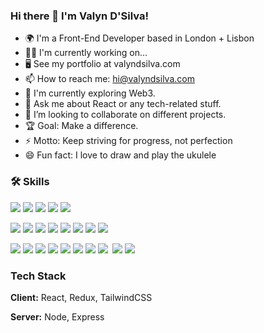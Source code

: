 ### Hi there 👋 I'm Valyn D'Silva! 
 
- 🌍 I'm a Front-End Developer based in London + Lisbon
- 👩‍💻 I'm currently working on...
- 🖥️  See my portfolio at valyndsilva.com
- 📫 How to reach me: hi@valyndsilva.com
- 🌱 I'm currently exploring Web3.
- 💬  Ask me about React or any tech-related stuff.
- 🤝 I’m looking to collaborate on different projects.
- 🏆 Goal: Make a difference.
- ⚡ Motto: Keep striving for progress, not perfection
- 😄 Fun fact: I love to draw and play the ukulele

### 🛠 Skills
![](https://img.shields.io/badge/HTML5-E34F26?style=for-the-badge&logo=html5&logoColor=white)
![](https://img.shields.io/badge/CSS3-1572B6?style=for-the-badge&logo=css3&logoColor=white)
![](https://img.shields.io/badge/Sass-CC6699?style=for-the-badge&logo=sass&logoColor=white)
![](https://img.shields.io/badge/React-20232A?style=for-the-badge&logo=react&logoColor=61DAFB)
![](https://img.shields.io/badge/Redux-593D88?style=for-the-badge&logo=redux&logoColor=white)


![](https://img.shields.io/badge/Express.js-404D59?style=for-the-badge)
![](https://img.shields.io/badge/Tailwind_CSS-38B2AC?style=for-the-badge&logo=tailwind-css&logoColor=white)
![](https://img.shields.io/badge/Bootstrap-563D7C?style=for-the-badge&logo=bootstrap&logoColor=white)
![](https://img.shields.io/badge/styled--components-DB7093?style=for-the-badge&logo=styled-components&logoColor=white)
![](https://img.shields.io/badge/Material--UI-0081CB?style=for-the-badge&logo=material-ui&logoColor=white)
![](https://img.shields.io/badge/Redux-593D88?style=for-the-badge&logo=redux&logoColor=white)
![](https://img.shields.io/badge/React_Router-CA4245?style=for-the-badge&logo=react-router&logoColor=white)
![](https://img.shields.io/badge/jQuery-0769AD?style=for-the-badge&logo=jquery&logoColor=white)

![](https://img.shields.io/badge/MongoDB-4EA94B?style=for-the-badge&logo=mongodb&logoColor=white)
![](https://img.shields.io/badge/Netlify-00C7B7?style=for-the-badge&logo=netlify&logoColor=white)
![](https://img.shields.io/badge/Heroku-430098?style=for-the-badge&logo=heroku&logoColor=white)
![](https://img.shields.io/badge/json%20web%20tokens-323330?style=for-the-badge&logo=json-web-tokens&logoColor=pink)
![](https://img.shields.io/badge/PostgreSQL-316192?style=for-the-badge&logo=postgresql&logoColor=white)
![](https://img.shields.io/badge/MySQL-00000F?style=for-the-badge&logo=mysql&logoColor=white)
![](https://img.shields.io/badge/Amazon_AWS-232F3E?style=for-the-badge&logo=amazon-aws&logoColor=white)
![](https://img.shields.io/badge/Jest-323330?style=for-the-badge&logo=Jest&logoColor=white)
![]()
![](https://img.shields.io/badge/Jest-323330?style=for-the-badge&logo=Jest&logoColor=white)
![](https://img.shields.io/badge/Jest-323330?style=for-the-badge&logo=Jest&logoColor=white)

### Tech Stack

**Client:** React, Redux, TailwindCSS

**Server:** Node, Express
